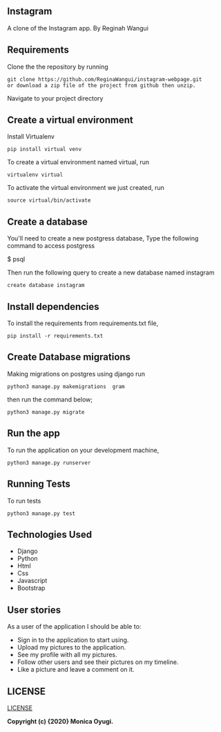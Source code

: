 ## Instagram
A clone of the Instagram app.
By Reginah Wangui

## Requirements
Clone the the repository by running

```
git clone https://github.com/ReginaWangui/instagram-webpage.git
or download a zip file of the project from github then unzip.
```

Navigate to your project directory

## Create a virtual environment
Install Virtualenv

```
pip install virtual venv
```

To create a virtual environment named virtual, run

```
virtualenv virtual
```
To activate the virtual environment we just created,
run

```
source virtual/bin/activate
```

## Create a database
You'll need to create a new postgress database, Type the following command to access postgress

 $ psql

 Then run the following query to create a new database named  instagram

```
create database instagram
```


## Install dependencies
To install the requirements from requirements.txt file,

```
pip install -r requirements.txt
```

## Create Database migrations
Making migrations on postgres using django
run

```
python3 manage.py makemigrations  gram
```
then run the command below;

```
python3 manage.py migrate
```
## Run the app
To run the application on your development machine,

```
python3 manage.py runserver
```
## Running Tests
To run tests

```
python3 manage.py test
```

## Technologies Used
- Django
- Python
- Html
- Css
- Javascript
- Bootstrap

## User stories

As a user of the application I should be able to:

- Sign in to the application to start using.
- Upload my pictures to the application.
- See my profile with all my pictures.
- Follow other users and see their pictures on my timeline.
- Like a picture and leave a comment on it.
 


## LICENSE
[LICENSE](license)

__Copyright (c) {2020} Monica Oyugi.__
